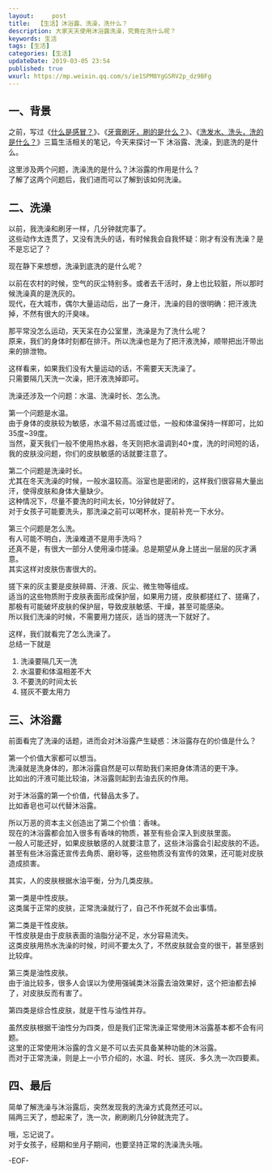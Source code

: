 ```yaml
---   
layout:     post  
title:  【生活】沐浴露、洗澡，洗什么？
description: 大家天天使用沐浴露洗澡，究竟在洗什么呢？  
keywords: 生活  
tags: [生活]    
categories: [生活]  
updateDate: 2019-03-05 23:54  
published: true 
wxurl: https://mp.weixin.qq.com/s/ie1SPM8YgGSRV2p_dz9BFg  
---  
```


## 一、背景  


之前，写过《[什么是感冒？](https://mp.weixin.qq.com/s/IkLThwn90MdaGX0blRUtkg)》、《[牙膏刷牙，刷的是什么？](https://mp.weixin.qq.com/s/2qMrk5hixb0Y20whdoRO1Q)》、《[洗发水、洗头，洗的是什么？](https://mp.weixin.qq.com/s/u_IQxeivu-i2HeNhnvu0eg)》三篇生活相关的笔记，今天来探讨一下 沐浴露、洗澡，到底洗的是什么。  


这里涉及两个问题，洗澡洗的是什么？沐浴露的作用是什么？  
了解了这两个问题后，我们进而可以了解到该如何洗澡。  


## 二、洗澡  


以前，我洗澡和刷牙一样，几分钟就完事了。  
这些动作太连贯了，又没有洗头的话，有时候我会自我怀疑：刚才有没有洗澡？是不是忘记了？  


现在静下来想想，洗澡到底洗的是什么呢？  


以前在农村的时候，空气的灰尘特别多。或者去干活时，身上也比较脏，所以那时候洗澡真的是洗灰的。  
现代，在大城市，偶尔大量运动后，出了一身汗，洗澡的目的很明确：把汗液洗掉，不然有很大的汗臭味。  


那平常没怎么运动，天天呆在办公室里，洗澡是为了洗什么呢？  
原来，我们的身体时刻都在排汗。所以洗澡也是为了把汗液洗掉，顺带把出汗带出来的排泄物。  


这样看来，如果我们没有大量运动的话，不需要天天洗澡了。  
只需要隔几天洗一次澡，把汗液洗掉即可。  


洗澡还涉及一个问题：水温、洗澡时长、怎么洗。  


第一个问题是水温。  
由于身体的皮肤较为敏感，水温不易过高或过低，一般和体温保持一样即可，比如35度~39度。  
当然，夏天我们一般不使用热水器，冬天则把水温调到40+度，洗的时间短的话，我的皮肤没问题，你们的皮肤敏感的话就要注意了。  


第二个问题是洗澡时长。  
尤其在冬天洗澡的时候，一般水温较高。浴室也是密闭的，这样我们很容易大量出汗，使得皮肤和身体大量缺少。  
这种情况下，尽量不要洗的时间太长，10分钟就好了。  
对于女孩子可能要洗头，那洗澡之前可以喝杯水，提前补充一下水分。  


第三个问题是怎么洗。  
有人可能不明白，洗澡难道不是用手洗吗？  
还真不是，有很大一部分人使用澡巾搓澡。总是期望从身上搓出一层层的灰才满意。  
其实这样对皮肤伤害很大的。  


搓下来的灰主要是皮肤碎屑、汗液、灰尘、微生物等组成。  
适当的这些物质附于皮肤表面形成保护层，如果用力搓，皮肤都搓红了、搓痛了，那极有可能破坏皮肤的保护层，导致皮肤敏感、干燥，甚至可能感染。  
所以我们洗澡的时候，不需要用力搓灰，适当的搓洗一下就好了。  


这样，我们就看完了怎么洗澡了。  
总结一下就是  

1. 洗澡要隔几天一洗  
2. 水温要和体温相差不大  
3. 不要洗的时间太长  
4. 搓灰不要太用力  


## 三、沐浴露  


前面看完了洗澡的话题，进而会对沐浴露产生疑惑：沐浴露存在的价值是什么？  


第一个价值大家都可以想当。  
洗澡就是洗身体的，那沐浴露自然是可以帮助我们来把身体清洁的更干净。  
比如出的汗液可能比较油，沐浴露则起到去油去灰的作用。  


对于沐浴露的第一个价值，代替品太多了。  
比如香皂也可以代替沐浴露。  


所以万恶的资本主义创造出了第二个价值：香味。  
现在的沐浴露都会加入很多有香味的物质，甚至有些会深入到皮肤里面。  
一般人可能还好，如果皮肤敏感的人就要注意了，这些沐浴露会引起皮肤的不适。  
甚至有些沐浴露还宣传去角质、磨砂等，这些物质没有宣传的效果，还可能对皮肤造成损害。  


其实，人的皮肤根据水油平衡，分为几类皮肤。  


第一类是中性皮肤。  
这类属于正常的皮肤，正常洗澡就行了，自己不作死就不会出事情。  


第二类是干性皮肤。  
干性皮肤是由于皮肤表面的油脂分泌不足，水分容易流失。  
这类皮肤用热水洗澡的时候，时间不要太久了，不然皮肤就会变的很干，甚至感到比较痒。  


第三类是油性皮肤。  
由于油比较多，很多人会误以为使用强碱类沐浴露去油效果好，这个把油都去掉了，对皮肤反而有害了。  


第四类是综合性皮肤，就是干性与油性并存。    


虽然皮肤根据干油性分为四类，但是我们正常洗澡正常使用沐浴露基本都不会有问题。  
这里的正常使用沐浴露的含义是不可以去买具备某种功能的沐浴露。  
而对于正常洗澡，则是上一小节介绍的，水温、时长、搓灰、多久洗一次四要素。  


## 四、最后  


简单了解洗澡与沐浴露后，突然发现我的洗澡方式竟然还可以。  
隔两三天了，想起来了，洗一次，刷刷刷几分钟就洗完了。  


哦，忘记说了。  
对于女孩子，经期和坐月子期间，也要坚持正常的洗澡洗头哦。  



-EOF-  


  
